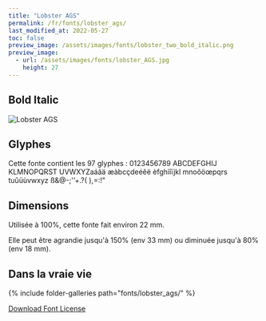 ```yaml
---
title: "Lobster AGS"
permalink: /fr/fonts/lobster_ags/
last_modified_at: 2022-05-27
toc: false
preview_image: /assets/images/fonts/lobster_two_bold_italic.png
preview_image:
  - url: /assets/images/fonts/lobster_AGS.jpg
    height: 27
---
```

## Bold Italic

![Lobster AGS](/assets/images/fonts/lobster_AGS.jpg)

## Glyphes

Cette fonte contient les 97 glyphes :
0123456789
ABCDEFGHIJ
KLMNOPQRST
UVWXYZaáâä
æàbcçdeéêë
èfghiîïjkl
mnoôöœpqrs
tuûüùvwxyz
ß&@-;'’+.?(
),=:!"

## Dimensions

Utilisée à 100%, cette fonte fait environ 22 mm.

Elle peut être agrandie jusqu'à 150% (env 33 mm) ou diminuée jusqu'à 80% (env  18 mm).

## Dans la vraie vie
{% include folder-galleries path="fonts/lobster_ags/" %}

[Download Font License](https://github.com/inkstitch/inkstitch/tree/main/fonts/lobster_AGS/LICENSE)
